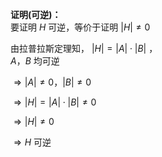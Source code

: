 **证明(可逆)：**  
要证明 $H$ 可逆，等价于证明 $|H|\neq0$  
  
由拉普拉斯定理知， $|H|=|A|\cdot|B|$ ，  
$A，B$ 均可逆  
  
$\Rightarrow|A|\neq0，|B|\neq0$  
  
$\Rightarrow|H|=|A|\cdot|B|\neq0$  
  
$\Rightarrow|H|\neq0$  
  
$\Rightarrow H$ 可逆  
